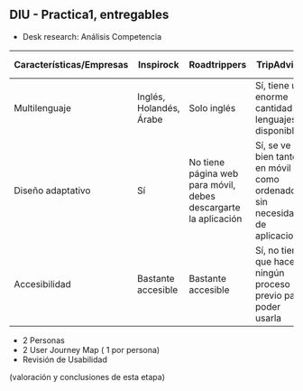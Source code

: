 ## DIU - Practica1, entregables

- Desk research: Análisis Competencia 



| Características/Empresas |Inspirock| Roadtrippers   |  TripAdvisor    | Google Trip | Way away
| ------------- | -------- | ----------- | ----------- | -----------  | ---------- |
| Multilenguaje  | Inglés, Holandés, Árabe   | Solo inglés  | Sí, tiene una enorme cantidad de lenguajes disponibles | Sí, tiene una enorme cantidad de lenguajes disponibles | Sólo inglés y español.       | 
| Diseño adaptativo | Sí   | No tiene página web para móvil, debes descargarte la aplicación  | Sí, se ve bien tanto en móvil como ordenador sin necesidad de aplicaciones       | Sí, se ve bien tanto en móvil como ordenador sin necesidad de aplicaciones       | Se ve bien en móvil y en ordenador        |  
| Accesibilidad | Bastante accesible   |Bastante accesible     | Sí, no tienes que hacer ningún proceso previo para poder usarla        | Moderada    | Bastante accesible      |  

- 2 Personas 
- 2 User Journey Map  ( 1 por persona)
- Revisión de Usabilidad 


(valoración y conclusiones de esta etapa)
